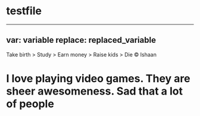 # testfile

---

var: variable
replace: replaced_variable
---

Take birth > Study > Earn money > Raise kids > Die
&copy; Ishaan 

# I love playing video games. They are sheer awesomeness. Sad that a lot of people